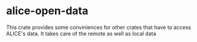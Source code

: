 # alice-open-data

This crate provides some conviniences for other crates that have to access ALICE's data. It takes care of the remote as well as local data
